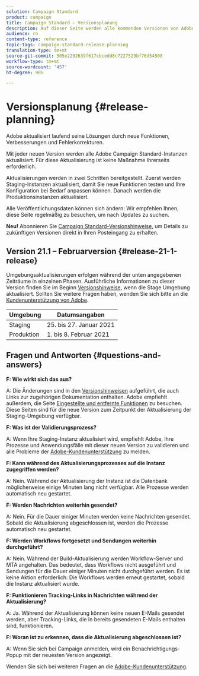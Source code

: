 ```yaml
---
solution: Campaign Standard
product: campaign
title: Campaign Standard – Versionsplanung
description: Auf dieser Seite werden alle kommenden Versionen von Adobe Campaign Standard aufgelistet.
audience: rn
content-type: reference
topic-tags: campaign-standard-release-planning
translation-type: tm+mt
source-git-commit: 505e2292639f617cbcedd8c7227529bf76d54508
workflow-type: tm+mt
source-wordcount: '457'
ht-degree: 96%

---
```



# Versionsplanung {#release-planning}

Adobe aktualisiert laufend seine Lösungen durch neue Funktionen, Verbesserungen und Fehlerkorrekturen.

Mit jeder neuen Version werden alle Adobe Campaign Standard-Instanzen aktualisiert. Für diese Aktualisierung ist keine Maßnahme Ihrerseits erforderlich.

Aktualisierungen werden in zwei Schritten bereitgestellt. Zuerst werden Staging-Instanzen aktualisiert, damit Sie neue Funktionen testen und Ihre Konfiguration bei Bedarf anpassen können. Danach werden die Produktionsinstanzen aktualisiert.

Alle Veröffentlichungsdaten können sich ändern: Wir empfehlen Ihnen, diese Seite regelmäßig zu besuchen, um nach Updates zu suchen.

**Neu!** Abonnieren Sie [Campaign Standard-Versionshinweise](http://amc-mkt-prod1-t.adobe-campaign.com/lp/LP25?service=%40rZ5cqp2DgNzrgz0alKPInakNbPSTeJYozZYnS7Wbs802u4GlISkHZX4omtK00nAU6xzZ6luEWQzr7kQ9pkCwJYumWkU), um Details zu zukünftigen Versionen direkt in Ihren Posteingang zu erhalten.

## Version 21.1 – Februarversion {#release-21-1-release}

Umgebungsaktualisierungen erfolgen während der unten angegebenen Zeiträume in einzelnen Phasen. Ausführliche Informationen zu dieser Version finden Sie im Beginn [Versionshinweise](../../rn/using/release-notes.md), wenn die Stage Umgebung aktualisiert. Sollten Sie weitere Fragen haben, wenden Sie sich bitte an die [Kundenunterstützung von Adobe](https://helpx.adobe.com/de/enterprise/using/support-for-experience-cloud.html).

<table>
 <thead>
  <tr>
   <th> Umgebung<br /> </th>
   <th> Datumsangaben<br /> </th>
  </tr>
 </thead>
 <tbody>
  <tr>
   <td>Staging<br /> </td>
   <td>25. bis 27. Januar 2021<br /> </td>
  </tr>
  <tr>
   <td> Produktion<br /> </td>
   <td>1. bis 8. Februar 2021<br /> </td>
  </tr>
 </tbody>
</table>

## Fragen und Antworten {#questions-and-answers}

**F: Wie wirkt sich das aus?**

A: Die Änderungen sind in den [Versionshinweisen](../../rn/using/release-notes.md) aufgeführt, die auch Links zur zugehörigen Dokumentation enthalten. Adobe empfiehlt außerdem, die Seite [Eingestellte und entfernte Funktionen](../../rn/using/deprecated-features.md) zu besuchen. Diese Seiten sind für die neue Version zum Zeitpunkt der Aktualisierung der Staging-Umgebung verfügbar.

**F: Was ist der Validierungsprozess?**

A: Wenn Ihre Staging-Instanz aktualisiert wird, empfiehlt Adobe, Ihre Prozesse und Anwendungsfälle mit dieser neuen Version zu validieren und alle Probleme der [Adobe-Kundenunterstützung](https://helpx.adobe.com/enterprise/using/support-for-experience-cloud.html) zu melden.

**F: Kann während des Aktualisierungsprozesses auf die Instanz zugegriffen werden?**

A: Nein. Während der Aktualisierung der Instanz ist die Datenbank möglicherweise einige Minuten lang nicht verfügbar. Alle Prozesse werden automatisch neu gestartet.

**F: Werden Nachrichten weiterhin gesendet?**

A: Nein. Für die Dauer einiger Minuten werden keine Nachrichten gesendet. Sobald die Aktualisierung abgeschlossen ist, werden die Prozesse automatisch neu gestartet.

**F: Werden Workflows fortgesetzt und Sendungen weiterhin durchgeführt?**

A: Nein. Während der Build-Aktualisierung werden Workflow-Server und MTA angehalten. Das bedeutet, dass Workflows nicht ausgeführt und Sendungen für die Dauer einiger Minuten nicht durchgeführt werden. Es ist keine Aktion erforderlich: Die Workflows werden erneut gestartet, sobald die Instanz aktualisiert wurde.

**F: Funktionieren Tracking-Links in Nachrichten während der Aktualisierung?**

A: Ja. Während der Aktualisierung können keine neuen E-Mails gesendet werden, aber Tracking-Links, die in bereits gesendeten E-Mails enthalten sind, funktionieren.

**F: Woran ist zu erkennen, dass die Aktualisierung abgeschlossen ist?**

A: Wenn Sie sich bei Campaign anmelden, wird ein Benachrichtigungs-Popup mit der neuesten Version angezeigt.

Wenden Sie sich bei weiteren Fragen an die [Adobe-Kundenunterstützung](https://helpx.adobe.com/enterprise/using/support-for-experience-cloud.html).
